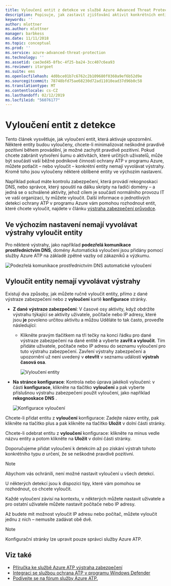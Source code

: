```yaml
---
title: Vyloučení entit z detekce ve službě Azure Advanced Threat Protection | Dokumentace Microsoftu
description: Popisuje, jak zastavit zjišťování aktivit konkrétních entit jako podezřelých služby Azure ATP
keywords: ''
author: mlottner
ms.author: mlottner
manager: barbkess
ms.date: 11/11/2018
ms.topic: conceptual
ms.prod: ''
ms.service: azure-advanced-threat-protection
ms.technology: ''
ms.assetid: cae3ed45-8fbc-4f25-ba24-3cc407c6ea93
ms.reviewer: itargoet
ms.suite: ems
ms.openlocfilehash: 4d0bce01b7c6762c2b109680f0360a9ef6b52d9e
ms.sourcegitcommit: 78748bfd75ae68230d72ad11010ead37d96b0c58
ms.translationtype: MT
ms.contentlocale: cs-CZ
ms.lasthandoff: 02/12/2019
ms.locfileid: "56076177"
---
```

# <a name="excluding-entities-from-detections"></a>Vyloučení entit z detekce
Tento článek vysvětluje, jak vyloučení entit, která aktivuje upozornění. Některé entity budou vyloučeny, chcete-li minimalizovat neškodné pravdivě pozitivní během provádění, je možné zachytit pravdivě pozitivní. Pokud chcete zabránit vytvoření šumu o aktivitách, které určitých uživatelů, může být součástí vaší běžné podnikové činnosti ochrany ATP v programu Azure, můžete potlačit – nebo vyloučit – konkrétní entity nemají vyvolávat výstrahy. Kromě toho jsou vyloučeny některé oblíbené entity ve výchozím nastavení. 

Například pokud máte kontrolu zabezpečení, která provádí rekognoskaci DNS, nebo správce, který spouští na dálku skripty na řadiči domény – a jedná se o schválené aktivity, jehož cílem je součástí normálního provozu IT ve vaší organizaci, ty můžete vyloučit. Další informace o jednotlivých detekci ochrany ATP v programu Azure vám pomohou rozhodnout entit, které chcete vyloučit, najdete v článku [výstraha zabezpečení průvodce](suspicious-activity-guide.md).

## <a name="entities-excluded-by-default-from-raising-alerts"></a>Ve výchozím nastavení nemají vyvolávat výstrahy vyloučit entity
 Pro některé výstrahy, jako například **podezřelá komunikace prostřednictvím DNS**, domény Automatická vyloučení jsou přidány pomocí služby Azure ATP na základě zpětné vazby od zákazníků a výzkumu. 
 
![Podezřelá komunikace prostřednictvím DNS automatické vyloučení](./media/dns-auto-exclusions.png) 

## <a name="exclude-entities-from-raising-alerts"></a>Vyloučit entity nemají vyvolávat výstrahy

Existují dva způsoby, jak můžete ručně vyloučit entity, přímo z dané výstraze zabezpečení nebo z **vyloučení** kartě **konfigurace** stránky. 

- **Z dané výstraze zabezpečení**: V časové osy aktivity, když obdržíte výstrahu týkající se aktivity uživatele, počítače nebo IP adresy, které jsou **je** povoleno určitou aktivitu a můžou Uděláte to tak často, proveďte následující:
  - Klikněte pravým tlačítkem na tři tečky na konci řádku pro dané výstraze zabezpečení na dané entitě a vyberte **zavřít a vyloučit**. Tím přidáte uživatele, počítače nebo IP adresu do seznamu vyloučení pro tuto výstrahu zabezpečení. Zavření výstrahy zabezpečení a upozornění už není uvedený v **otevřít** v seznamu událostí **výstrah časová osa**.

    ![Vyloučení entity](./media/exclude-in-sa.png)

- **Na stránce konfigurace**:  Kontrola nebo úprava jakékoli vyloučení: v části **konfigurace**, klikněte na tlačítko **vyloučení** a pak vyberte příslušnou výstrahu zabezpečení použít vyloučení, jako například **rekognoskace DNS** .

    ![Konfigurace vyloučení](./media/exclusions.png)

Chcete-li přidat entitu z **vyloučení** konfigurace: Zadejte název entity, pak klikněte na tlačítko plus a pak klikněte na tlačítko **Uložit** v dolní části stránky.

Chcete-li odebrat entitu z **vyloučení** konfigurace: klikněte na minus vedle názvu entity a potom klikněte na **Uložit** v dolní části stránky.

Doporučujeme přidat vyloučení k detekcím až po získání výstrah tohoto konkrétního typu *a* určení, že se neškodné pravdivě pozitivní. 

> [!NOTE]
> Abychom vás ochránili, není možné nastavit vyloučení u všech detekcí. 

U některých detekcí jsou k dispozici tipy, které vám pomohou se rozhodnout, co chcete vyloučit. 

Každé vyloučení závisí na kontextu, v některých můžete nastavit uživatele a pro ostatní uživatele můžete nastavit počítače nebo IP adresy. 

Až budete mít možnost vyloučit IP adresu nebo počítač, můžete vyloučit jednu z nich – nemusíte zadávat obě dvě.

> [!NOTE]
> Konfigurační stránky lze upravit pouze správci služby Azure ATP.


## <a name="see-also"></a>Viz také

- [Příručka ke službě Azure ATP výstraha zabezpečení](suspicious-activity-guide.md)
- [Integraci se službou ochrana ATP v programu Windows Defender](integrate-wd-atp.md)
- [Podívejte se na fórum služby Azure ATP.](https://aka.ms/azureatpcommunity)